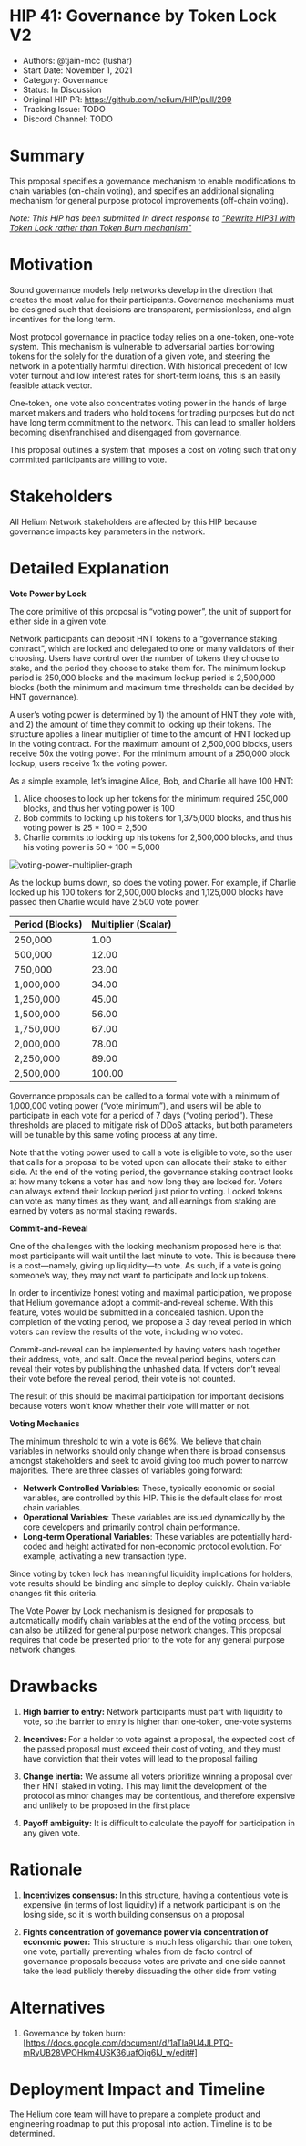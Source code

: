 # HIP 41: Governance by Token Lock V2

- Authors: @tjain-mcc (tushar)
- Start Date: November 1, 2021
- Category: Governance
- Status: In Discussion
- Original HIP PR: https://github.com/helium/HIP/pull/299
- Tracking Issue: TODO
- Discord Channel: TODO

# Summary

This proposal specifies a governance mechanism to enable modifications to chain variables (on-chain voting), and specifies an additional signaling mechanism for general purpose protocol improvements (off-chain voting). 

*Note: This HIP has been submitted In direct response to ["Rewrite HIP31 with Token Lock rather than Token Burn mechanism"](https://github.com/helium/HIP/pull/252)*

# Motivation

Sound governance models help networks develop in the direction that creates the most value for their participants. Governance mechanisms must be designed such that decisions are transparent, permissionless, and align incentives for the long term. 

Most protocol governance in practice today relies on a one-token, one-vote system. This mechanism is vulnerable to adversarial parties borrowing tokens for the solely for the duration of a given vote, and steering the network in a potentially harmful direction. With historical precedent of low voter turnout and low interest rates for short-term loans, this is an easily feasible attack vector.

One-token, one vote also concentrates voting power in the hands of large market makers and traders who hold tokens for trading purposes but do not have long term commitment to the network. This can lead to smaller holders becoming disenfranchised and disengaged from governance. 

This proposal outlines a system that imposes a cost on voting such that only committed participants are willing to vote. 


# Stakeholders

All Helium Network stakeholders are affected by this HIP because governance impacts key parameters in the network.


# Detailed Explanation

**Vote Power by Lock**

The core primitive of this proposal is “voting power”, the unit of support for either side in a given vote.

Network participants can deposit HNT tokens to a “governance staking contract”, which are locked and delegated to one or many validators of their choosing. Users have control over the number of tokens they choose to stake, and the period they choose to stake them for. The minimum lockup period is 250,000 blocks and the maximum lockup period is 2,500,000 blocks (both the minimum and maximum time thresholds can be decided by HNT governance).

A user’s voting power is determined by 1) the amount of HNT they vote with, and 2) the amount of time they commit to locking up their tokens. The structure applies a linear multiplier of time to the amount of HNT locked up in the voting contract. For the maximum amount of 2,500,000 blocks, users receive 50x the voting power. For the minimum amount of a 250,000 block lockup, users receive 1x the voting power.

As a simple example, let’s imagine Alice, Bob, and Charlie all have 100 HNT:

1. Alice chooses to lock up her tokens for the minimum required 250,000 blocks, and thus her voting power is 100
2. Bob commits to locking up his tokens for 1,375,000 blocks, and thus his voting power is 25 * 100 = 2,500
3. Charlie commits to locking up his tokens for 2,500,000 blocks, and thus his voting power is 50 * 100 = 5,000

![voting-power-multiplier-graph](0041-governance-by-token-lock-v2/voting-power-multiplier.png)

As the lockup burns down, so does the voting power. For example, if Charlie locked up his 100 tokens for 2,500,000 blocks and 1,125,000 blocks have passed then Charlie would have 2,500 vote power. 

| Period (Blocks) | Multiplier (Scalar) |
| --------------- | ------------------- |
| 250,000         | 1.00                |
| 500,000         | 12.00               |
| 750,000         | 23.00               |
| 1,000,000       | 34.00               |
| 1,250,000       | 45.00               |
| 1,500,000       | 56.00               |
| 1,750,000       | 67.00               |
| 2,000,000       | 78.00               |
| 2,250,000       | 89.00               |
| 2,500,000       | 100.00              |

Governance proposals can be called to a formal vote with a minimum of 1,000,000 voting power (“vote minimum”), and users will be able to participate in each vote for a period of 7 days (“voting period”). These thresholds are placed to mitigate risk of DDoS attacks, but both parameters will be tunable by this same voting process at any time. 

Note that the voting power used to call a vote is eligible to vote, so the user that calls for a proposal to be voted upon can allocate their stake to either side. At the end of the voting period, the governance staking contract looks at how many tokens a voter has and how long they are locked for. Voters can always extend their lockup period just prior to voting. Locked tokens can vote as many times as they want, and all earnings from staking are earned by voters as normal staking rewards.


**Commit-and-Reveal**

One of the challenges with the locking mechanism proposed here is that most participants will wait until the last minute to vote. This is because there is a cost—namely, giving up liquidity—to vote. As such, if a vote is going someone’s way, they may not want to participate and lock up tokens.

In order to incentivize honest voting and maximal participation, we propose that Helium governance adopt a commit-and-reveal scheme. With this feature, votes would be submitted in a concealed fashion. Upon the completion of the voting period, we propose a 3 day reveal period in which voters can review the results of the vote, including who voted.

Commit-and-reveal can be implemented by having voters hash together their address, vote, and salt. Once the reveal period begins, voters can reveal their votes by publishing the unhashed data. If voters don’t reveal their vote before the reveal period, their vote is not counted.

The result of this should be maximal participation for important decisions because voters won’t know whether their vote will matter or not.


**Voting Mechanics**

The minimum threshold to win a vote is 66%. We believe that chain variables in networks should only change when there is broad consensus amongst stakeholders and seek to avoid giving too much power to narrow majorities. There are three classes of variables going forward:

- **Network Controlled Variables**: These, typically economic or social variables, are controlled by this HIP. This is the default class for most chain variables.
- **Operational Variables**: These variables are issued dynamically by the core developers and primarily control chain performance.
- **Long-term Operational Variables**: These variables are potentially hard-coded and height activated for non-economic protocol evolution. For example, activating a new transaction type.

Since voting by token lock has meaningful liquidity implications for holders, vote results should be binding and simple to deploy quickly. Chain variable changes fit this criteria.

The Vote Power by Lock mechanism is designed for proposals to automatically modify chain variables at the end of the voting process, but can also be utilized for general purpose network changes. This proposal requires that code be presented prior to the vote for any general purpose network changes. 


# Drawbacks

1. **High barrier to entry:** Network participants must part with liquidity to vote, so the barrier to entry is higher than one-token, one-vote systems

2. **Incentives:** For a holder to vote against a proposal, the expected cost of the passed proposal must exceed their cost of voting, and they must have conviction that their votes will lead to the proposal failing

3. **Change inertia:** We assume all voters prioritize winning a proposal over their HNT staked in voting. This may limit the development of the protocol as minor changes may be contentious, and therefore expensive and unlikely to be proposed in the first place

4. **Payoff ambiguity:** It is difficult to calculate the payoff for participation in any given vote.


# Rationale

1. **Incentivizes consensus:** In this structure, having a contentious vote is expensive (in terms of lost liquidity) if a network participant is on the losing side, so it is worth building consensus on a proposal 

2. **Fights concentration of governance power via concentration of economic power:** This structure is much less oligarchic than one token, one vote, partially preventing whales from de facto control of governance proposals because votes are private and one side cannot take the lead publicly thereby dissuading the other side from voting


# Alternatives

1. Governance by token burn:[https://docs.google.com/document/d/1aTla9U4JLPTQ-mRyUB28VPOHkm4USK36uafOig6IJ_w/edit#]

# Deployment Impact and Timeline

The Helium core team will have to prepare a complete product and engineering roadmap to put this proposal into action. Timeline is to be determined.
